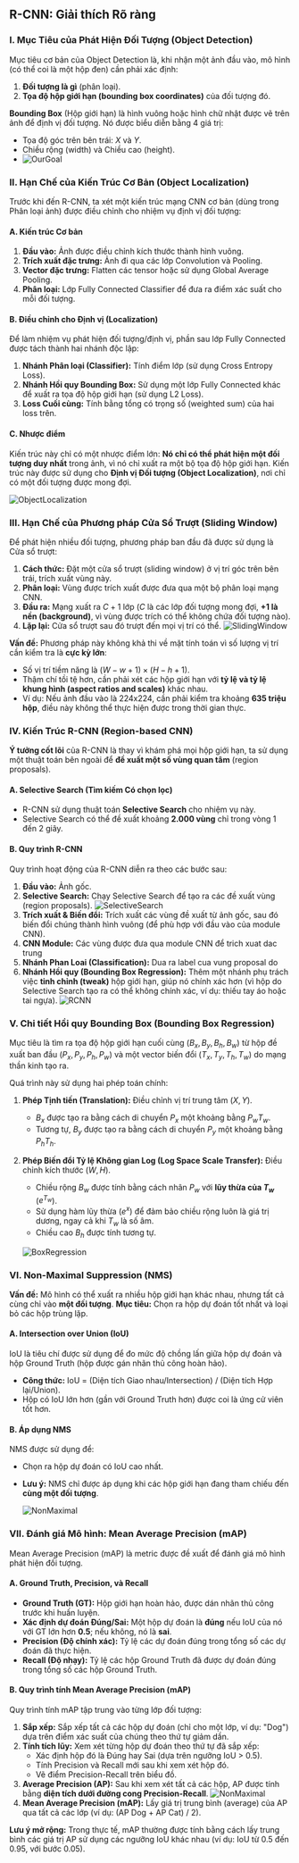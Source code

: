 
## R-CNN: Giải thích Rõ ràng

### I. Mục Tiêu của Phát Hiện Đối Tượng (Object Detection)

Mục tiêu cơ bản của Object Detection là, khi nhận một ảnh đầu vào, mô hình (có thể coi là một hộp đen) cần phải xác định:

1.  **Đối tượng là gì** (phân loại).
2.  **Tọa độ hộp giới hạn (bounding box coordinates)** của đối tượng đó.

**Bounding Box** (Hộp giới hạn) là hình vuông hoặc hình chữ nhật được vẽ trên ảnh để định vị đối tượng. Nó được biểu diễn bằng 4 giá trị:
*   Tọa độ góc trên bên trái: $X$ và $Y$.
*   Chiều rộng (width) và Chiều cao (height).
*   ![OurGoal](/Object_Detection/assets/rcnn1.png)

### II. Hạn Chế của Kiến Trúc Cơ Bản (Object Localization)

Trước khi đến R-CNN, ta xét một kiến trúc mạng CNN cơ bản (dùng trong Phân loại ảnh) được điều chỉnh cho nhiệm vụ định vị đối tượng:

#### A. Kiến trúc Cơ bản
1.  **Đầu vào:** Ảnh được điều chỉnh kích thước thành hình vuông.
2.  **Trích xuất đặc trưng:** Ảnh đi qua các lớp Convolution và Pooling.
3.  **Vector đặc trưng:** Flatten các tensor hoặc sử dụng Global Average Pooling.
4.  **Phân loại:** Lớp Fully Connected Classifier để đưa ra điểm xác suất cho mỗi đối tượng.
   

#### B. Điều chỉnh cho Định vị (Localization)
Để làm nhiệm vụ phát hiện đối tượng/định vị, phần sau lớp Fully Connected được tách thành hai nhánh độc lập:
1.  **Nhánh Phân loại (Classifier):** Tính điểm lớp (sử dụng Cross Entropy Loss).
2.  **Nhánh Hồi quy Bounding Box:** Sử dụng một lớp Fully Connected khác để xuất ra tọa độ hộp giới hạn (sử dụng L2 Loss).
3.  **Loss Cuối cùng:** Tính bằng tổng có trọng số (weighted sum) của hai loss trên.

#### C. Nhược điểm
Kiến trúc này chỉ có một nhược điểm lớn: **Nó chỉ có thể phát hiện một đối tượng duy nhất** trong ảnh, vì nó chỉ xuất ra một bộ tọa độ hộp giới hạn. Kiến trúc này được sử dụng cho **Định vị Đối tượng (Object Localization)**, nơi chỉ có một đối tượng được mong đợi.

![ObjectLocalization](Object_Detection/assets/rcnn2.png)

### III. Hạn Chế của Phương pháp Cửa Sổ Trượt (Sliding Window)

Để phát hiện nhiều đối tượng, phương pháp ban đầu đã được sử dụng là Cửa sổ trượt:
1.  **Cách thức:** Đặt một cửa sổ trượt (sliding window) ở vị trí góc trên bên trái, trích xuất vùng này.
2.  **Phân loại:** Vùng được trích xuất được đưa qua một bộ phân loại mạng CNN.
3.  **Đầu ra:** Mạng xuất ra $C + 1$ lớp ($C$ là các lớp đối tượng mong đợi, **$+1$ là nền (background)**, vì vùng được trích có thể không chứa đối tượng nào).
4.  **Lặp lại:** Cửa sổ trượt sau đó trượt đến mọi vị trí có thể.
   ![SlidingWindow](Object_Detection/assets/rcnn3.png)

**Vấn đề:** Phương pháp này không khả thi về mặt tính toán vì số lượng vị trí cần kiểm tra là **cực kỳ lớn**:
*   Số vị trí tiềm năng là $(W - w + 1) \times (H - h + 1)$.
*   Thậm chí tồi tệ hơn, cần phải xét các hộp giới hạn với **tỷ lệ và tỷ lệ khung hình (aspect ratios and scales)** khác nhau.
*   Ví dụ: Nếu ảnh đầu vào là 224x224, cần phải kiểm tra khoảng **635 triệu hộp**, điều này không thể thực hiện được trong thời gian thực.

### IV. Kiến Trúc R-CNN (Region-based CNN)

**Ý tưởng cốt lõi** của R-CNN là thay vì khám phá mọi hộp giới hạn, ta sử dụng một thuật toán bên ngoài để **đề xuất một số vùng quan tâm** (region proposals).

#### A. Selective Search (Tìm kiếm Có chọn lọc)
*   R-CNN sử dụng thuật toán **Selective Search** cho nhiệm vụ này.
*   Selective Search có thể đề xuất khoảng **2.000 vùng** chỉ trong vòng 1 đến 2 giây.

#### B. Quy trình R-CNN
Quy trình hoạt động của R-CNN diễn ra theo các bước sau:
1.  **Đầu vào:** Ảnh gốc.
2.  **Selective Search:** Chạy Selective Search để tạo ra các đề xuất vùng (region proposals).
   ![SelectiveSearch](Object_Detection/assets/rcnn4.png)
3.  **Trích xuất & Biến đổi:** Trích xuất các vùng đề xuất từ ảnh gốc, sau đó biến đổi chúng thành hình vuông (để phù hợp với đầu vào của module CNN).
4.  **CNN Module:** Các vùng được đưa qua module CNN để trich xuat dac trung
5.  **Nhánh Phan Loai (Classification):** Dua ra label cua vung proposal do
6.  **Nhánh Hồi quy (Bounding Box Regression):** Thêm một nhánh phụ trách việc **tinh chỉnh (tweak)** hộp giới hạn, giúp nó chính xác hơn (vì hộp do Selective Search tạo ra có thể không chính xác, ví dụ: thiếu tay áo hoặc tai ngựa).
    ![RCNN](Object_Detection/assets/rcnn5.webp)

### V. Chi tiết Hồi quy Bounding Box (Bounding Box Regression)

Mục tiêu là tìm ra tọa độ hộp giới hạn cuối cùng ($B_x, B_y, B_h, B_w$) từ hộp đề xuất ban đầu ($P_x, P_y, P_h, P_w$) và một vector biến đổi ($T_x, T_y, T_h, T_w$) do mạng thần kinh tạo ra.

Quá trình này sử dụng hai phép toán chính:

1.  **Phép Tịnh tiến (Translation):** Điều chỉnh vị trí trung tâm ($X, Y$).
    *   $B_x$ được tạo ra bằng cách di chuyển $P_x$ một khoảng bằng $P_w T_w$.
    *   Tương tự, $B_y$ được tạo ra bằng cách di chuyển $P_y$ một khoảng bằng $P_h T_h$.

2.  **Phép Biến đổi Tỷ lệ Không gian Log (Log Space Scale Transfer):** Điều chỉnh kích thước ($W, H$).
    *   Chiều rộng $B_w$ được tính bằng cách nhân $P_w$ với **lũy thừa của $T_w$** ($e^{T_w}$).
    *   Sử dụng hàm lũy thừa ($e^x$) để đảm bảo chiều rộng luôn là giá trị dương, ngay cả khi $T_w$ là số âm.
    *   Chiều cao $B_h$ được tính tương tự.
    
    ![BoxRegression](Object_Detection/assets/rcnn6.png)

### VI. Non-Maximal Suppression (NMS)

**Vấn đề:** Mô hình có thể xuất ra nhiều hộp giới hạn khác nhau, nhưng tất cả cùng chỉ vào **một đối tượng**.
**Mục tiêu:** Chọn ra hộp dự đoán tốt nhất và loại bỏ các hộp trùng lặp.

#### A. Intersection over Union (IoU)
IoU là tiêu chí được sử dụng để đo mức độ chồng lấn giữa hộp dự đoán và hộp Ground Truth (hộp được gán nhãn thủ công hoàn hảo).
*   **Công thức:** IoU = (Diện tích Giao nhau/Intersection) / (Diện tích Hợp lại/Union).
*   Hộp có IoU lớn hơn (gần với Ground Truth hơn) được coi là ứng cử viên tốt hơn.

#### B. Áp dụng NMS
NMS được sử dụng để:
*   Chọn ra hộp dự đoán có IoU cao nhất.
*   **Lưu ý:** NMS chỉ được áp dụng khi các hộp giới hạn đang tham chiếu đến **cùng một đối tượng**.

    ![NonMaximal](Object_Detection/assets/rcnn7.png)

### VII. Đánh giá Mô hình: Mean Average Precision (mAP)

Mean Average Precision (mAP) là metric được đề xuất để đánh giá mô hình phát hiện đối tượng.

#### A. Ground Truth, Precision, và Recall
*   **Ground Truth (GT):** Hộp giới hạn hoàn hảo, được dán nhãn thủ công trước khi huấn luyện.
*   **Xác định dự đoán Đúng/Sai:** Một hộp dự đoán là **đúng** nếu IoU của nó với GT lớn hơn **0.5**; nếu không, nó là **sai**.
*   **Precision (Độ chính xác):** Tỷ lệ các dự đoán đúng trong tổng số các dự đoán đã thực hiện.
*   **Recall (Độ nhạy):** Tỷ lệ các hộp Ground Truth đã được dự đoán đúng trong tổng số các hộp Ground Truth.

#### B. Quy trình tính Mean Average Precision (mAP)
Quy trình tính mAP tập trung vào từng lớp đối tượng:

1.  **Sắp xếp:** Sắp xếp tất cả các hộp dự đoán (chỉ cho một lớp, ví dụ: "Dog") dựa trên điểm xác suất của chúng theo thứ tự giảm dần.
2.  **Tính tích lũy:** Xem xét từng hộp dự đoán theo thứ tự đã sắp xếp:
    *   Xác định hộp đó là Đúng hay Sai (dựa trên ngưỡng IoU > 0.5).
    *   Tính Precision và Recall mới sau khi xem xét hộp đó.
    *   Vẽ điểm Precision-Recall trên biểu đồ.
3.  **Average Precision (AP):** Sau khi xem xét tất cả các hộp, AP được tính bằng **diện tích dưới đường cong Precision-Recall**.
   ![NonMaximal](Object_Detection/assets/rcnn8.png)
4.  **Mean Average Precision (mAP):** Lấy giá trị trung bình (average) của AP qua tất cả các lớp (ví dụ: (AP Dog + AP Cat) / 2).

**Lưu ý mở rộng:** Trong thực tế, mAP thường được tính bằng cách lấy trung bình các giá trị AP sử dụng các ngưỡng IoU khác nhau (ví dụ: IoU từ 0.5 đến 0.95, với bước 0.05).
